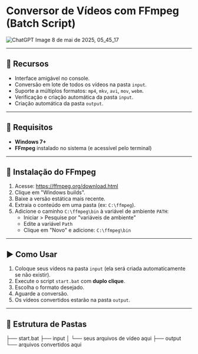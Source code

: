 # Conversor de Vídeos com FFmpeg (Batch Script)

![ChatGPT Image 8 de mai  de 2025, 05_45_17](https://github.com/user-attachments/assets/84410ead-2390-41e9-a1ab-4aa0c4730e6b)

---

## 🎥 Recursos

- Interface amigável no console.
- Conversão em lote de todos os vídeos na pasta `input`.
- Suporte a múltiplos formatos: `mp4`, `mkv`, `avi`, `mov`, `webm`.
- Verificação e criação automática da pasta `input`.
- Criação automática da pasta `output`.

---

## 🔧 Requisitos

- **Windows 7+**
- **FFmpeg** instalado no sistema (e acessível pelo terminal)

---

## 🧪 Instalação do FFmpeg

1. Acesse: https://ffmpeg.org/download.html
2. Clique em "Windows builds".
3. Baixe a versão estática mais recente.
4. Extraia o conteúdo em uma pasta (ex: `C:\ffmpeg`).
5. Adicione o caminho `C:\ffmpeg\bin` à variável de ambiente `PATH`:
   - Iniciar > Pesquise por "variáveis de ambiente"
   - Edite a variável `Path`
   - Clique em "Novo" e adicione: `C:\ffmpeg\bin`

---

## ▶️ Como Usar

1. Coloque seus vídeos na pasta `input` (ela será criada automaticamente se não existir).
2. Execute o script `start.bat` com **duplo clique**.
3. Escolha o formato desejado.
4. Aguarde a conversão.
5. Os vídeos convertidos estarão na pasta `output`.

---

## 📁 Estrutura de Pastas

├── start.bat
├── input
│ └── seus arquivos de vídeo aqui
├── output
└── arquivos convertidos aqui
